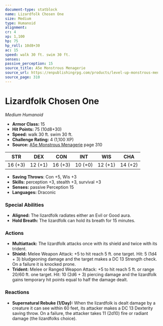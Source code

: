 ```yaml
---
document-type: statblock
name: Lizardfolk Chosen One
size: Medium
type: Humanoid
alignment: 
cr: 4
xp: 1,100
hp: 75
hp_roll: 10d8+30
ac: 15
speed: walk 30 ft. swim 30 ft.
senses: 
passive_perception: 15
source_title: A5e Monstrous Menagerie
source_url: https://enpublishingrpg.com/products/level-up-monstrous-menagerie-a5e
source_page: 310
---
```


# Lizardfolk Chosen One

*Medium* *Humanoid*

- **Armor Class:** 15
- **Hit Points:** 75 (10d8+30)
- **Speed:** walk 30 ft. swim 30 ft.
- **Challenge Rating:** 4 (1,100 XP)
- **Source:** [A5e Monstrous Menagerie](https://enpublishingrpg.com/products/level-up-monstrous-menagerie-a5e) page 310

| STR | DEX | CON | INT | WIS | CHA |
| --- | --- | --- | --- | --- | --- |
| 16 (+3) | 12 (+1) | 16 (+3) | 10 (+0) | 12 (+1) | 14 (+2) |

- **Saving Throws**: Con +5, Wis +3
- **Skills:** perception +3, stealth +3, survival +3
- **Senses:** passive Perception 15
- **Languages:** Draconic

### Special Abilities

- **Aligned:** The lizardfolk radiates either an Evil or Good aura.
- **Hold Breath:** The lizardfolk can hold its breath for 15 minutes.

### Actions

- **Multiattack:** The lizardfolk attacks once with its shield and twice with its trident.
- **Shield:** Melee Weapon Attack: +5 to hit  reach 5 ft.  one target. Hit: 5 (1d4 + 3) bludgeoning damage  and the target makes a DC 13 Strength check. On a failure  it is knocked prone.
- **Trident:** Melee or Ranged Weapon Attack: +5 to hit  reach 5 ft. or range 20/60 ft.  one target. Hit: 10 (2d6 + 3) piercing damage  and the lizardfolk gains temporary hit points equal to half the damage dealt.

### Reactions

- **Supernatural Rebuke (1/Day):** When the lizardfolk is dealt damage by a creature it can see within 60 feet, its attacker makes a DC 13 Dexterity saving throw. On a failure, the attacker takes 11 (2d10) fire or radiant damage (the lizardfolks choice).
